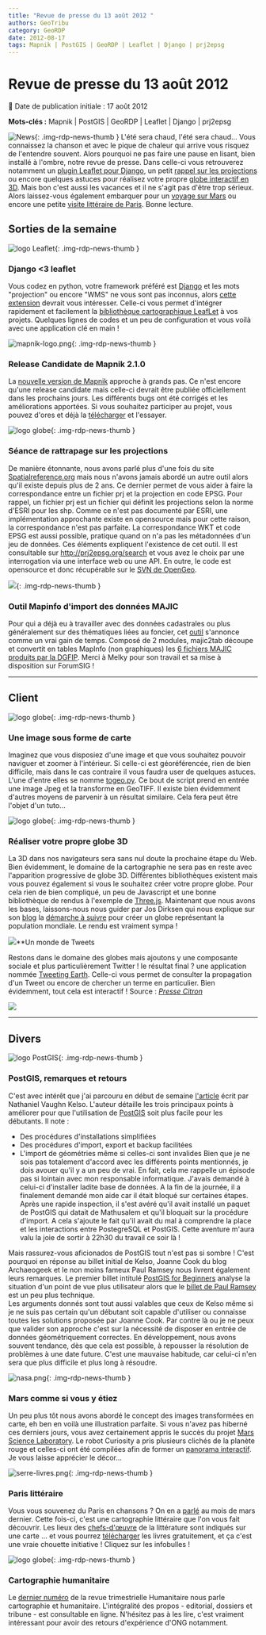 ```yaml
---
title: "Revue de presse du 13 août 2012 "
authors: GeoTribu
category: GeoRDP
date: 2012-08-17
tags: Mapnik | PostGIS | GeoRDP | Leaflet | Django | prj2epsg
---
```


# Revue de presse du 13 août 2012

:calendar: Date de publication initiale : 17 août 2012

**Mots-clés :** Mapnik | PostGIS | GeoRDP | Leaflet | Django | prj2epsg

![News](https://cdn.geotribu.fr/img/internal/icons-rdp-news/news.png "Icône news générique"){: .img-rdp-news-thumb }
 L'été sera chaud, l'été sera chaud... Vous connaissez la chanson et avec le pique de chaleur qui arrive vous risquez de l'entendre souvent. Alors pourquoi ne pas faire une pause en lisant, bien installé à l'ombre, notre revue de presse. Dans celle-ci vous retrouverez notamment un [plugin Leaflet pour Django](#news11), un petit [rappel sur les projections](#news13) ou encore quelques astuces pour réalisez votre propre [globe interactif en 3D](#news22). Mais bon c'est aussi les vacances et il ne s'agit pas d'être trop sérieux. Alors laissez-vous également embarquer pour un [voyage sur Mars](#news42) ou encore une petite [visite littéraire de Paris](#news43). Bonne lecture.

## Sorties de la semaine

 ![logo Leaflet](https://cdn.geotribu.fr/img/logos-icones/logiciels_librairies/leaflet.png "logo Leaflet"){: .img-rdp-news-thumb }

### Django <3 leaflet

 Vous codez en python, votre framework préféré est [Django](https://www.djangoproject.com/) et les mots "projection" ou encore "WMS" ne vous sont pas inconnus, alors [cette extension](http://pypi.python.org/pypi/django-leaflet/0.1.0) devrait vous intéresser. Celle-ci vous permet d'intégrer rapidement et facilement la [bibliothèque cartographique LeafLet](http://leaflet.cloudmade.com/) à vos projets. Quelques lignes de codes et un peu de configuration et vous voilà avec une application clé en main !

 ![mapnik-logo.png](https://cdn.geotribu.fr/img/logos-icones/logiciels_librairies/mapnik.png){: .img-rdp-news-thumb }

### Release Candidate de Mapnik 2.1.0

 La [nouvelle version de Mapnik](https://groups.google.com/forum/?fromgroups&nomobile=true#!topic/mapnik/eGHt0N_zFgU%5B1-25%5D) approche à grands pas. Ce n'est encore qu'une release candidate mais celle-ci devrait être publiée officiellement dans les prochains jours. Les différents bugs ont été corrigés et les améliorations apportées. Si vous souhaitez participer au projet, vous pouvez d'ores et déjà la [télécharger](https://github.com/downloads/mapnik/mapnik/mapnik-v2.1.0rc0.tar.bz2%20) et l'essayer.

 ![logo globe](https://cdn.geotribu.fr/img/internal/icons-rdp-news/world.png "Icône de globe"){: .img-rdp-news-thumb }

### Séance de rattrapage sur les projections

 De manière étonnante, nous avons parlé plus d'une fois du site [Spatialreference.org](http://www.spatialreference.org) mais nous n'avons jamais abordé un autre outil alors qu'il existe depuis plus de 2 ans. Ce dernier permet de vous aider à faire la correspondance entre un fichier prj et la projection en code EPSG. Pour rappel, un fichier prj est un fichier qui définit les projections selon la norme d'ESRI pour les shp. Comme ce n'est pas documenté par ESRI, une implémentation approchante existe en opensource mais pour cette raison, la correspondance n'est pas parfaite. La correspondance WKT et code EPSG est aussi possible, pratique quand on n'a pas les métadonnées d'un jeu de données. Ces éléments expliquent l'existence de cet outil. Il est consultable sur <http://prj2epsg.org/search> et vous avez le choix par une interrogation via une interface web ou une API. En outre, le code est opensource et donc récupérable sur le [SVN de OpenGeo](http://svn.opengeo.org/prj2epsg/trunk/).

 ![](http://www.geotribu.net/sites/default/files/Tuto/img/Blog/forumsig.png){: .img-rdp-news-thumb }

### Outil Mapinfo d'import des données MAJIC

 Pour qui a déjà eu à travailler avec des données cadastrales ou plus généralement sur des thématiques liées au foncier, cet [outil](http://www.forumsig.org/showthread.php?t=34923) s'annonce comme un vrai gain de temps. Composé de 2 modules, majic2tab découpe et convertit en tables MapInfo (non graphiques) les [6 fichiers MAJIC produits par la DGFIP](http://www.observation-urbaine.certu.equipement.gouv.fr/article.php3?id_article=382). Merci à Melky pour son travail et sa mise à disposition sur ForumSIG !

----

## Client

 ![logo globe](https://cdn.geotribu.fr/img/internal/icons-rdp-news/world.png "Icône de globe"){: .img-rdp-news-thumb }

### Une image sous forme de carte

 Imaginez que vous disposiez d'une image et que vous souhaitez pouvoir naviguer et zoomer à l'intérieur. Si celle-ci est géoréférencée, rien de bien difficile, mais dans le cas contraire il vous faudra user de quelques astuces. L'une d'entre elles se nomme [togeo.py](http://macwright.org/2012/08/13/images-as-maps.html). Ce bout de script prend en entrée une image Jpeg et la transforme en GeoTIFF. Il existe bien évidemment d'autres moyens de parvenir à un résultat similaire. Cela fera peut être l'objet d'un tuto...

 ![logo globe](https://cdn.geotribu.fr/img/internal/icons-rdp-news/world.png "Icône de globe"){: .img-rdp-news-thumb }

### Réaliser votre propre globe 3D

 La 3D dans nos navigateurs sera sans nul doute la prochaine étape du Web. Bien évidemment, le domaine de la cartographie ne sera pas en reste avec l'apparition progressive de globe 3D. Différentes bibliothèques existent mais vous pouvez également si vous le souhaitez créer votre propre globe. Pour cela rien de bien compliqué, un peu de Javascript et une bonne bibliothèque de rendus à l'exemple de [Three.js](http://mrdoob.github.com/three.js/). Maintenant que nous avons les bases, laissons-nous nous guider par Jos Dirksen qui nous explique sur son [blog](http://www.smartjava.org) la [démarche à suivre](http://www.smartjava.org/content/html5-render-open-data-3d-world-globe-threejs) pour créer un globe représentant la population mondiale. Le rendu est vraiment sympa !

 ![](http://geotribu.net/sites/default/files/Tuto/img/divers/icone_partage_1.gif)**Un monde de Tweets

 Restons dans le domaine des globes mais ajoutons y une composante sociale et plus particulièrement Twitter ! le résultat final ? une application nommée [Tweeting Earth](http://tweetingearth.com/). Celle-ci vous permet de consulter la propagation d'un Tweet ou encore de chercher un terme en particulier. Bien évidemment, tout cela est interactif ! Source : *[Presse Citron](http://www.presse-citron.net/tweetingearth-une-appli-de-recherche-sur-twitter-qui-fait-le-tour-du-globe)*

 [![](http://www.presse-citron.net/wordpress_prod/wp-content/uploads/tweetinghearth.png)](http://www.presse-citron.net/tweetingearth-une-appli-de-recherche-sur-twitter-qui-fait-le-tour-du-globe)

----

## Divers

 ![logo PostGIS](https://cdn.geotribu.fr/img/logos-icones/logiciels_librairies/postgis.png "PostGIS"){: .img-rdp-news-thumb }


### PostGIS, remarques et retours

 C'est avec intérêt que j'ai parcouru en début de semaine [l'article](http://kelsocartography.com/blog/?p=4240) écrit par Nathaniel Vaughn Kelso. L'auteur détaille les trois principaux points à améliorer pour que l'utilisation de [PostGIS](http://postgis.refractions.net/) soit plus facile pour les débutants. Il note :

* Des procédures d'installations simplifiées
* Des procédures d'import, export et backup facilitées
* L'import de géométries même si celles-ci sont invalides
  Bien que je ne sois pas totalement d'accord avec les différents points mentionnés, je dois avouer qu'il y a un peu de vrai. En fait, cela me rappelle un épisode pas si lointain avec mon responsable informatique. J'avais demandé à celui-ci d'installer ladite base de données. A la fin de la journée, il a finalement demandé mon aide car il était bloqué sur certaines étapes. Après une rapide inspection, il s'est avéré qu'il avait installé un paquet de PostGIS qui datait de Mathusalem et qu'il bloquait sur la procédure d'import. A cela s'ajoute le fait qu'il avait du mal à comprendre la place et les interactions entre PostegreSQL et PostGIS. Cette aventure m'aura valu la joie de sortir à 22h30 du travail ce soir là !

 Mais rassurez-vous aficionados de PostGIS tout n'est pas si sombre ! C'est pourquoi en réponse au billet initial de Kelso, Joanne Cook du blog Archaeogeek et le non moins fameux Paul Ramsey nous livrent également leurs remarques. Le premier billet intitulé [PostGIS for Beginners](http://www.archaeogeek.com/blog/2012/08/13/postgis-for-beginners/) analyse la situation d'un point de vue plus utilisateur alors que le [billet de Paul Ramsey](http://blog.cleverelephant.ca/2012/08/postgis-apologia.html) est un peu plus technique.  
 Les arguments donnés sont tout aussi valables que ceux de Kelso même si je ne suis pas certain qu'un débutant soit capable d'utiliser ou connaisse toutes les solutions proposée par Joanne Cook. Par contre là ou je ne peux que valider son approche c'est sur la nécessité de disposer en entrée de données géométriquement correctes. En développement, nous avons souvent tendance, dès que cela est possible, à repousser la résolution de problèmes à une date future. C'est une mauvaise habitude, car celui-ci n'en sera que plus difficile et plus long à résoudre.

 ![nasa.png](https://cdn.geotribu.fr/img/Blog/nasa.png){: .img-rdp-news-thumb }

### Mars comme si vous y étiez

 Un peu plus tôt nous avons abordé le concept des images transformées en carte, eh ben en voilà une illustration parfaite. Si vous n'avez pas hiberné ces derniers jours, vous avez certainement appris le succès du projet [Mars Science Laboratory](https://fr.wikipedia.org/wiki/Mars_Science_Laboratory). Le robot Curiosity a pris plusieurs clichés de la planète rouge et celles-ci ont été compilées afin de former un [panorama interactif](http://www.360cities.net/image/curiosity-rover-martian-solar-day-2#49.72,-1.41,110.0). Je vous laisse apprécier le décor...

 ![serre-livres.png](https://cdn.geotribu.fr/img/Blog/serre-livres.png){: .img-rdp-news-thumb }

### Paris littéraire

 Vous vous souvenez du Paris en chansons ? On en a [parlé](http://www.geotribu.net/node/503%22) au mois de mars dernier. Cette fois-ci, c'est une cartographie littéraire que l'on vous fait découvrir. Les lieux des [chefs-d'œuvre](http://www.paris.fr/accueil/accueil-paris-fr/des-chefs-d-uvre-de-la-litterature-gratuits-et-a-la-carte/rub_1_actu_118314_port_24329) de la littérature sont indiqués sur une carte ... et vous pourrez [télécharger](http://b14-sigbermes.apps.paris.fr/medias/medias.aspx?INSTANCE=EXPLOITATION&PORTAL_ID=portal_model_instance__parislitt.xml) les livres gratuitement, et ça c'est une vraie chouette initiative ! Cliquez sur les infobulles !

 ![logo globe](https://cdn.geotribu.fr/img/internal/icons-rdp-news/world.png "Icône de globe"){: .img-rdp-news-thumb }

### Cartographie humanitaire

 Le [dernier numéro](http://humanitaire.revues.org/index1289.html) de la revue trimestrielle Humanitaire nous parle cartographie et humanitaire. L'intégralité des propos - editorial, dossiers et tribune - est consultable en ligne. N'hésitez pas à les lire, c'est vraiment intéressant pour avoir des retours d'expérience d'ONG notamment.
